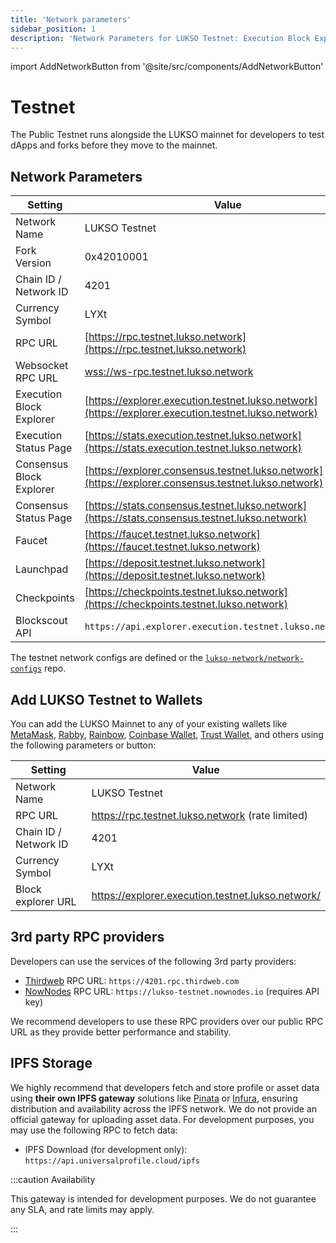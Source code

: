 ```yaml
---
title: 'Network parameters'
sidebar_position: 1
description: 'Network Parameters for LUKSO Testnet: Execution Block Explorer, RPC providers, Chain ID, LUKSO Testnet faucet.'
---
```


import AddNetworkButton from '@site/src/components/AddNetworkButton'

# Testnet

The Public Testnet runs alongside the LUKSO mainnet for developers to test dApps and forks before they move to the mainnet.

## Network Parameters

| Setting                  | Value                                                                                                |
| ------------------------ | ---------------------------------------------------------------------------------------------------- |
| Network Name             | LUKSO Testnet                                                                                        |
| Fork Version             | 0x42010001                                                                                           |
| Chain ID / Network ID    | 4201                                                                                                 |
| Currency Symbol          | LYXt                                                                                                 |
| RPC URL                  | [https://rpc.testnet.lukso.network](https://rpc.testnet.lukso.network)                               |
| Websocket RPC URL        | [wss://ws-rpc.testnet.lukso.network](wss://ws-rpc.testnet.lukso.network)                             |
| Execution Block Explorer | [https://explorer.execution.testnet.lukso.network](https://explorer.execution.testnet.lukso.network) |
| Execution Status Page    | [https://stats.execution.testnet.lukso.network](https://stats.execution.testnet.lukso.network)       |
| Consensus Block Explorer | [https://explorer.consensus.testnet.lukso.network](https://explorer.consensus.testnet.lukso.network) |
| Consensus Status Page    | [https://stats.consensus.testnet.lukso.network](https://stats.consensus.testnet.lukso.network)       |
| Faucet                   | [https://faucet.testnet.lukso.network](https://faucet.testnet.lukso.network)                         |
| Launchpad                | [https://deposit.testnet.lukso.network](https://deposit.testnet.lukso.network)                       |
| Checkpoints              | [https://checkpoints.testnet.lukso.network](https://checkpoints.testnet.lukso.network)               |
| Blockscout API           | `https://api.explorer.execution.testnet.lukso.network/api`                                           |

The testnet network configs are defined or the [`lukso-network/network-configs`](https://github.com/lukso-network/network-configs/tree/main/testnet/shared) repo.

## Add LUKSO Testnet to Wallets

You can add the LUKSO Mainnet to any of your existing wallets like [MetaMask](https://metamask.io/), [Rabby](https://rabby.io/), [Rainbow](https://rainbow.me/), [Coinbase Wallet](https://www.coinbase.com/de/wallet), [Trust Wallet](https://trustwallet.com/de), and others using the following parameters or button:

| Setting               | Value                                             |
| --------------------- | ------------------------------------------------- |
| Network Name          | LUKSO Testnet                                     |
| RPC URL               | https://rpc.testnet.lukso.network (rate limited)  |
| Chain ID / Network ID | 4201                                              |
| Currency Symbol       | LYXt                                              |
| Block explorer URL    | https://explorer.execution.testnet.lukso.network/ |

<AddNetworkButton networkName="testnet"/>

## 3rd party RPC providers

Developers can use the services of the following 3rd party providers:

- [Thirdweb](https://thirdweb.com/) RPC URL: `https://4201.rpc.thirdweb.com`
- [NowNodes](https://nownodes.io/) RPC URL: `https://lukso-testnet.nownodes.io` (requires API key)

We recommend developers to use these RPC providers over our public RPC URL as they provide better performance and stability.

## IPFS Storage

We highly recommend that developers fetch and store profile or asset data using **their own IPFS gateway** solutions like [Pinata](https://docs.pinata.cloud/docs/welcome-to-pinata) or [Infura](https://docs.infura.io/networks/ipfs), ensuring distribution and availability across the IPFS network. We do not provide an official gateway for uploading asset data. For development purposes, you may use the following RPC to fetch data:

- IPFS Download (for development only): `https://api.universalprofile.cloud/ipfs`

:::caution Availability

This gateway is intended for development purposes. We do not guarantee any SLA, and rate limits may apply.

:::
